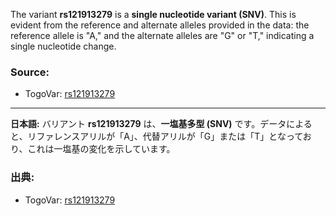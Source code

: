 The variant **rs121913279** is a **single nucleotide variant (SNV)**. This is evident from the reference and alternate alleles provided in the data: the reference allele is "A," and the alternate alleles are "G" or "T," indicating a single nucleotide change.

### Source:
- TogoVar: [rs121913279](https://identifiers.org/dbsnp/rs121913279)

---

**日本語:**
バリアント **rs121913279** は、**一塩基多型 (SNV)** です。データによると、リファレンスアリルが「A」、代替アリルが「G」または「T」となっており、これは一塩基の変化を示しています。

### 出典:
- TogoVar: [rs121913279](https://identifiers.org/dbsnp/rs121913279)